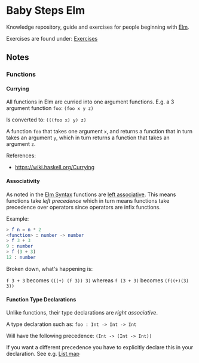 # Baby Steps Elm

Knowledge repository, guide and exercises for people beginning with [Elm](http://elm-lang.org/).

Exercises are found under:
[Exercises](exercises/)

## Notes

### Functions

#### Currying

All functions in Elm are curried into one argument functions. E.g. a 3 argument function `foo`: `(foo x y z)`

Is converted to: `(((foo x) y) z)`

A function `foo` that takes one argument `x`, and returns a function that in turn takes an argument `y`, which in turn returns a function that takes an argument `z`.

References:
* https://wiki.haskell.org/Currying

#### Associativity
As noted in the [Elm Syntax](http://elm-lang.org/docs/syntax#infix-operators) functions are [left associative](https://en.wikipedia.org/wiki/Operator_associativity). This means functions take *left precedence* which in turn means functions take precedence over operators since operators are infix functions.

Example:

```Elm
> f n = n * 2
<function> : number -> number
> f 3 + 3
9 : number
> f (3 + 3)
12 : number
```

Broken down, what's happening is:

`f 3 + 3` becomes `(((+) (f 3)) 3)` whereas `f (3 + 3)` becomes `(f((+)(3) 3))`

#### Function Type Declarations
Unlike functions, their type declarations are *right associative*.

A type declaration such as: `foo : Int -> Int -> Int`

Will have the following precedence: `(Int -> (Int -> Int))`

If you want a different precedence you have to explicitly declare this in your declaration. See e.g. [List.map](http://package.elm-lang.org/packages/elm-lang/core/3.0.0/List#map)
